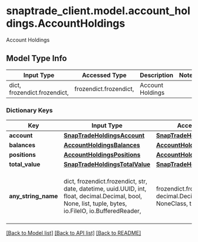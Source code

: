 # snaptrade_client.model.account_holdings.AccountHoldings

Account Holdings

## Model Type Info
Input Type | Accessed Type | Description | Notes
------------ | ------------- | ------------- | -------------
dict, frozendict.frozendict,  | frozendict.frozendict,  | Account Holdings | 

### Dictionary Keys
Key | Input Type | Accessed Type | Description | Notes
------------ | ------------- | ------------- | ------------- | -------------
**account** | [**SnapTradeHoldingsAccount**](SnapTradeHoldingsAccount.md) | [**SnapTradeHoldingsAccount**](SnapTradeHoldingsAccount.md) |  | [optional] 
**balances** | [**AccountHoldingsBalances**](AccountHoldingsBalances.md) | [**AccountHoldingsBalances**](AccountHoldingsBalances.md) |  | [optional] 
**positions** | [**AccountHoldingsPositions**](AccountHoldingsPositions.md) | [**AccountHoldingsPositions**](AccountHoldingsPositions.md) |  | [optional] 
**total_value** | [**SnapTradeHoldingsTotalValue**](SnapTradeHoldingsTotalValue.md) | [**SnapTradeHoldingsTotalValue**](SnapTradeHoldingsTotalValue.md) |  | [optional] 
**any_string_name** | dict, frozendict.frozendict, str, date, datetime, uuid.UUID, int, float, decimal.Decimal, bool, None, list, tuple, bytes, io.FileIO, io.BufferedReader,  | frozendict.frozendict, str, decimal.Decimal, BoolClass, NoneClass, tuple, bytes, FileIO | any string name can be used but the value must be the correct type | [optional]

[[Back to Model list]](../../README.md#documentation-for-models) [[Back to API list]](../../README.md#documentation-for-api-endpoints) [[Back to README]](../../README.md)

